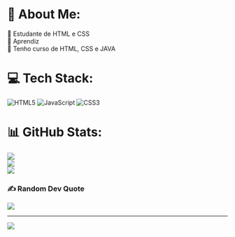 # 💫 About Me:
🔭 Estudante de HTML e CSS<br>👯 Aprendiz  <br>💬 Tenho curso de HTML, CSS e JAVA<br>


# 💻 Tech Stack:
![HTML5](https://img.shields.io/badge/html5-%23E34F26.svg?style=for-the-badge&logo=html5&logoColor=white) ![JavaScript](https://img.shields.io/badge/javascript-%23323330.svg?style=for-the-badge&logo=javascript&logoColor=%23F7DF1E) ![CSS3](https://img.shields.io/badge/css3-%231572B6.svg?style=for-the-badge&logo=css3&logoColor=white)
# 📊 GitHub Stats:
![](https://github-readme-stats.vercel.app/api?username=itqlopvppc4@gmail.com&theme=dark&hide_border=false&include_all_commits=false&count_private=false)<br/>
![](https://github-readme-streak-stats.herokuapp.com/?user=itqlopvppc4@gmail.com&theme=dark&hide_border=false)<br/>
![](https://github-readme-stats.vercel.app/api/top-langs/?username=itqlopvppc4@gmail.com&theme=dark&hide_border=false&include_all_commits=false&count_private=false&layout=compact)

### ✍️ Random Dev Quote
![](https://quotes-github-readme.vercel.app/api?type=horizontal&theme=radical)

---
[![](https://visitcount.itsvg.in/api?id=itqlopvppc4@gmail.com&icon=2&color=1)](https://visitcount.itsvg.in)

<!-- Proudly created with GPRM ( https://gprm.itsvg.in ) -->